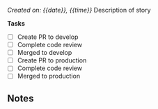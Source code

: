 *Created on: {{date}}, {{time}}*
Description of story

**Tasks**
- [ ] Create PR to develop
- [ ] Complete code review
- [ ] Merged to develop
- [ ] Create PR to production
- [ ] Complete code review
- [ ] Merged to production

**Notes**
- 